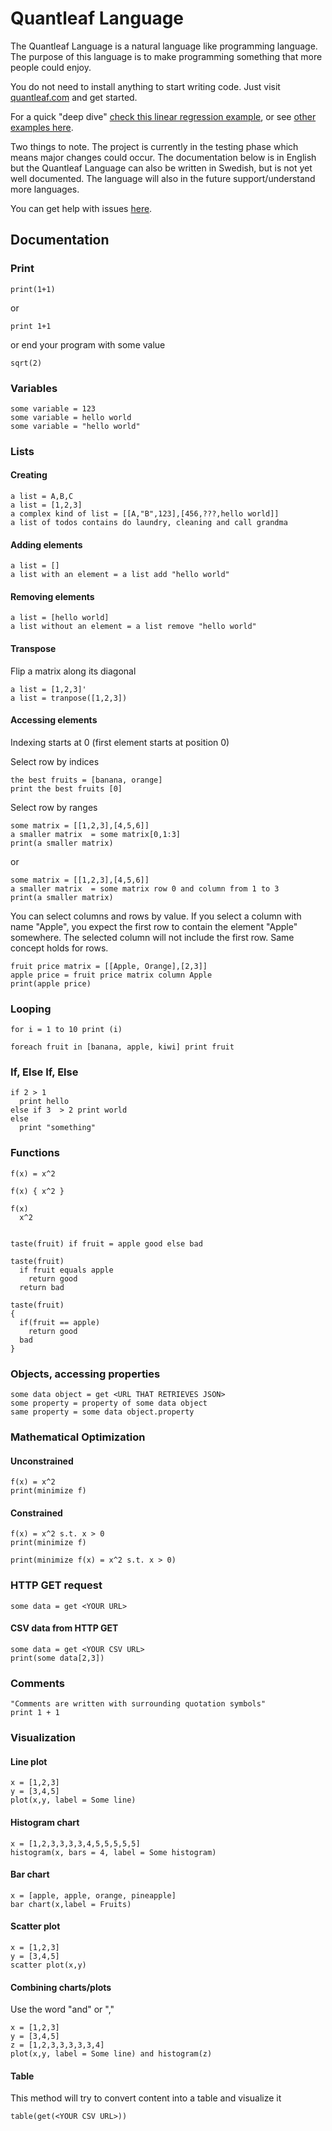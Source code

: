 # Quantleaf Language
The Quantleaf Language is a natural language like programming language. The purpose of this language is to make programming something that more people could enjoy. 

You do not need to install anything to start writing code. Just visit [quantleaf.com](https://quantleaf.com) and get started.

For a quick "deep dive" [check this linear regression example](https://quantleaf.com/?q=%22The%20data%20to%20fit%20our%20line%20to%22%0Ax%20%3D%20%5B1,2,3,4,5,6,7%5D%0Ay%20%3D%20%5B3,5,10,5,9,14,18%5D%0A%0A%22Defining%20the%20line%22%0Af(x,k,m)%20%3D%20x*k%20%2B%20m%0A%0A%22Define%20the%20distance%20between%20the%20line%20and%20data%20points%20as%20a%20function%20of%20k%20and%20m%22%0Adistance%20from%20data(k,m)%20%3D%20(f(x,k,m)%20-%20y)%5E2%0A%0A%22Find%20k%20and%20m%20that%20minimizes%20this%20distance%22%0Aresult%20%3D%20minimize%20distance%20from%20data%0A%0A%22Show%20the%20result%20from%20the%20optimization%22%0Aprint%20result%0A%0A%22Visualsera%20datan%20samt%20den%20anpassade%20linjen%22%0Aestimated%20k%20%3D%20result.parameters.k%0Aestimated%20m%20%3D%20result.parameters.m%0A%0Ascatter%20plot(x,y,%20label%20%3D%20Observations)%20%0Aand%20plot(x,f(x,estimated%20k,estimated%20m),%20label%20%3D%20The%20line)&t=code), or see [other examples here](https://github.com/quantleaf/quantleaf-language-documentation/tree/master/examples).

Two things to note. The project is currently in the testing phase which means major changes could occur. 
The documentation below is in English but the Quantleaf Language can also be written in Swedish, but is not yet well documented. The language will also in the future support/understand more languages.

You can get help with issues [here](https://github.com/quantleaf/quantleaf-language-documentation/issues).


## Documentation

### Print
```
print(1+1)
```

or 

```
print 1+1
```

or end your program with some value

```
sqrt(2)
```

### Variables
```
some variable = 123
some variable = hello world
some variable = "hello world"
```

### Lists
#### Creating
```
a list = A,B,C
a list = [1,2,3]
a complex kind of list = [[A,"B",123],[456,???,hello world]]
a list of todos contains do laundry, cleaning and call grandma
```
#### Adding elements

```
a list = [] 
a list with an element = a list add "hello world"
```
#### Removing elements

```
a list = [hello world] 
a list without an element = a list remove "hello world"
```

#### Transpose 
Flip a matrix along its diagonal
```
a list = [1,2,3]'
a list = tranpose([1,2,3])
```

#### Accessing elements

Indexing starts at 0 (first element starts at position 0)


Select row by indices
```
the best fruits = [banana, orange]
print the best fruits [0]
```


Select row by ranges
```
some matrix = [[1,2,3],[4,5,6]]
a smaller matrix  = some matrix[0,1:3]
print(a smaller matrix)
```
or 
```
some matrix = [[1,2,3],[4,5,6]]
a smaller matrix  = some matrix row 0 and column from 1 to 3
print(a smaller matrix)
```


You can select columns and rows by value. If you select a column with name "Apple", you expect the first row to contain the element "Apple" somewhere. The selected column will not include the first row. Same concept holds for rows. 
```
fruit price matrix = [[Apple, Orange],[2,3]]
apple price = fruit price matrix column Apple
print(apple price)
```



### Looping

```
for i = 1 to 10 print (i)
```

```
foreach fruit in [banana, apple, kiwi] print fruit
```

### If, Else If, Else
```
if 2 > 1
  print hello
else if 3  > 2 print world
else
  print "something"
```

### Functions
```
f(x) = x^2

f(x) { x^2 }

f(x)
  x^2


taste(fruit) if fruit = apple good else bad

taste(fruit)
  if fruit equals apple
    return good
  return bad
  
taste(fruit)
{
  if(fruit == apple)
    return good
  bad
}
```

### Objects, accessing properties
```
some data object = get <URL THAT RETRIEVES JSON>
some property = property of some data object
same property = some data object.property
```
### Mathematical Optimization
#### Unconstrained
```
f(x) = x^2 
print(minimize f)
```
#### Constrained
```
f(x) = x^2 s.t. x > 0
print(minimize f)
```

```
print(minimize f(x) = x^2 s.t. x > 0)
```

### HTTP GET request
```
some data = get <YOUR URL>
```

#### CSV data from HTTP GET
```
some data = get <YOUR CSV URL>
print(some data[2,3])
```

### Comments
```
"Comments are written with surrounding quotation symbols"
print 1 + 1
```

### Visualization
#### Line plot
```
x = [1,2,3]
y = [3,4,5]
plot(x,y, label = Some line)
```
#### Histogram chart
```
x = [1,2,3,3,3,3,4,5,5,5,5,5]
histogram(x, bars = 4, label = Some histogram)
```

#### Bar chart
```
x = [apple, apple, orange, pineapple]
bar chart(x,label = Fruits)
```

#### Scatter plot
```
x = [1,2,3]
y = [3,4,5]
scatter plot(x,y)
```

#### Combining charts/plots
Use the word "and" or ","
```
x = [1,2,3]
y = [3,4,5]
z = [1,2,3,3,3,3,3,4]
plot(x,y, label = Some line) and histogram(z)
```


#### Table
This method will try to convert content into a table and visualize it
```
table(get(<YOUR CSV URL>))
```


